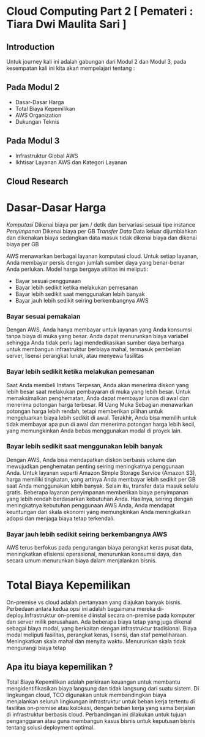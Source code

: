# Cloud Computing Part 2 [ Pemateri : Tiara Dwi Maulita Sari ]

## Introduction
Untuk journey kali ini adalah gabungan dari Modul 2 dan Modul 3, pada kesempatan kali ini kita akan mempelajari tentang :

## Pada Modul 2
- Dasar-Dasar Harga
- Total Biaya Kepemilikan
- AWS Organization
- Dukungan Teknis

## Pada Modul 3
- Infrastruktur Global AWS
- Ikhtisar Layanan AWS dan Kategori Layanan

## Cloud Research
# Dasar-Dasar Harga 
*Komputasi*  Dikenai biaya per jam / detik dan bervariasi sesuai tipe instance
*Penyimpanan* Dikenai biaya per GB
*Transfer Data* Data keluar dijumblahkan dan dikenakan biaya sedangkan data masuk tidak dikenai biaya dan dikenai biaya per GB

AWS menawarkan berbagai layanan komputasi cloud. Untuk setiap layanan, Anda membayar persis dengan jumlah sumber daya yang benar-benar Anda perlukan. Model harga bergaya utilitas ini meliputi:
- Bayar sesuai penggunaan
- Bayar lebih sedikit ketika melakukan pemesanan
- Bayar lebih sedikit saat menggunakan lebih banyak
- Bayar jauh lebih sedikit seiring berkembangnya AWS

### Bayar sesuai pemakaian 
Dengan AWS, Anda hanya membayar untuk layanan yang Anda konsumsi tanpa biaya di muka yang besar. Anda dapat menurunkan biaya variabel sehingga Anda tidak perlu lagi mendedikasikan sumber daya berharga untuk membangun infrastruktur berbiaya mahal, termasuk pembelian server, lisensi perangkat lunak, atau menyewa fasilitas

### Bayar lebih sedikit ketika melakukan pemesanan
Saat Anda membeli Instans Terpesan, Anda akan menerima diskon yang lebih besar saat melakukan pembayaran di muka yang lebih besar. Untuk memaksimalkan penghematan, Anda dapat membayar lunas di awal dan menerima potongan harga terbesar. RI Uang Muka Sebagian menawarkan potongan harga lebih rendah, tetapi memberikan pilihan untuk mengeluarkan biaya lebih sedikit di awal. Terakhir, Anda bisa memilih untuk tidak membayar apa pun di awal dan menerima potongan harga lebih kecil, yang memungkinkan Anda bebas menggunakan modal di proyek lain.

### Bayar lebih sedikit saat menggunakan lebih banyak
Dengan AWS, Anda bisa mendapatkan diskon berbasis volume dan mewujudkan penghematan penting seiring meningkatnya penggunaan Anda. Untuk layanan seperti Amazon Simple Storage Service (Amazon S3), harga memiliki tingkatan, yang artinya Anda membayar lebih sedikit per GB saat Anda menggunakan lebih banyak. Selain itu, transfer data masuk selalu gratis. Beberapa layanan penyimpanan memberikan biaya penyimpanan yang lebih rendah berdasarkan kebutuhan Anda. Hasilnya, seiring dengan meningkatnya kebutuhan penggunaan AWS Anda, Anda mendapat keuntungan dari skala ekonomi yang memungkinkan Anda meningkatkan adopsi dan menjaga biaya tetap terkendali.

### Bayar jauh lebih sedikit seiring berkembangnya AWS
AWS terus berfokus pada pengurangan biaya perangkat keras pusat data, meningkatkan efisiensi operasional, menurunkan konsumsi daya, dan secara umum menurunkan biaya dalam menjalankan bisnis.

# Total Biaya Kepemilikan
On-premise vs cloud adalah pertanyaan yang diajukan banyak bisnis. Perbedaan antara kedua opsi ini adalah bagaimana mereka di-deploy.Infrastruktur on-premise diinstal secara on-premise pada komputer dan server milik perusahaan. Ada beberapa biaya tetap yang juga dikenal sebagai biaya modal, yang berkaitan dengan infrastruktur tradisional. Biaya modal meliputi fasilitas, perangkat keras, lisensi, dan staf pemeliharaan. Meningkatkan skala mahal dan menyita waktu. Menurunkan skala tidak mengurangi biaya tetap

## Apa itu biaya kepemilikan ?
Total Biaya Kepemilikan adalah perkiraan keuangan untuk membantu mengidentifikasikan biaya langsung dan tidak langsung dari suatu sistem.
Di lingkungan cloud, TCO digunakan untuk membandingkan biaya menjalankan seluruh lingkungan infrastruktur untuk beban kerja tertentu di fasilitas on-premise atau kolokasi, dengan beban kerja yang sama berjalan di infrastruktur berbasis cloud. Perbandingan ini dilakukan untuk tujuan penganggaran atau guna membangun kasus bisnis untuk keputusan bisnis tentang solusi deployment optimal.


